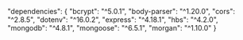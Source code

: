 "dependencies": {
    "bcrypt": "^5.0.1",
    "body-parser": "^1.20.0",
    "cors": "^2.8.5",
    "dotenv": "^16.0.2",
    "express": "^4.18.1",
    "hbs": "^4.2.0",
    "mongodb": "^4.8.1",
    "mongoose": "^6.5.1",
    "morgan": "^1.10.0"
  }